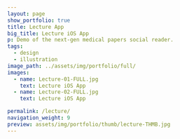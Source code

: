 ```yaml
---
layout: page
show_portfolio: true
title: Lecture App
big_title: Lecture iOS App
p: Demo of the next-gen medical papers social reader.
tags:
  - design
  - illustration
image_path: ../assets/img/portfolio/full/
images:
  - name: Lecture-01-FULL.jpg
    text: Lecture iOS App
  - name: Lecture-02-FULL.jpg
    text: Lecture iOS App

permalink: /lecture/
navigation_weight: 9
preview: assets/img/portfolio/thumb/lecture-THMB.jpg
---
```

